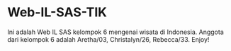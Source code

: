 # Web-IL-SAS-TIK
Ini adalah Web IL SAS kelompok 6 mengenai wisata di Indonesia. Anggota dari kelompok 6 adalah Aretha/03, Christalyn/26, Rebecca/33. Enjoy!
